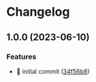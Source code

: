 # Changelog

## 1.0.0 (2023-06-10)


### Features

* 🎉 initial commit ([34f56b8](https://github.com/MCDReforged/MCDReforgedWebsiteBackend/commit/34f56b82c30eede80dbe1037f6c9cd8e73c4cc57))
